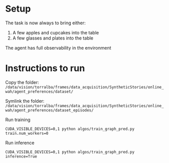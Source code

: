 # Setup
The task is now always to bring either:
1. A few apples and cupcakes into the table
2. A few glasses and plates into the table

The agent has full observability in the environment

# Instructions to run
Copy the folder: `/data/vision/torralba/frames/data_acquisition/SyntheticStories/online_wah/agent_preferences/dataset/`


Symlink the folder: `/data/vision/torralba/frames/data_acquisition/SyntheticStories/online_wah/agent_preferences/dataset_episodes/`


Run training

```
CUDA_VISIBLE_DEVICES=0,1 python algos/train_graph_pred.py train.num_workers=0
```

Run inference

```
CUDA_VISIBLE_DEVICES=0,1 python algos/train_graph_pred.py inference=True
```

